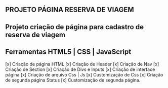 ##  PROJETO PÁGINA RESERVA DE VIAGEM 

## Projeto criação de página para cadastro de reserva de viagem 

## Ferramentas HTML5 |  CSS | JavaScript 

 [x]  Criação de página HTML 
 [x]  Criação de Header
 [x]  Criação de Nav
 [x]  Criação de Section
 [x]  Criação de Divs e Inputs
 [x]  Criação de interface página
 [x]  Criação de arquivo Css | Js
 [x]  Customização de Css
 [x]  Criação de segunda página Status
 [x]  Customização de segunda página.

